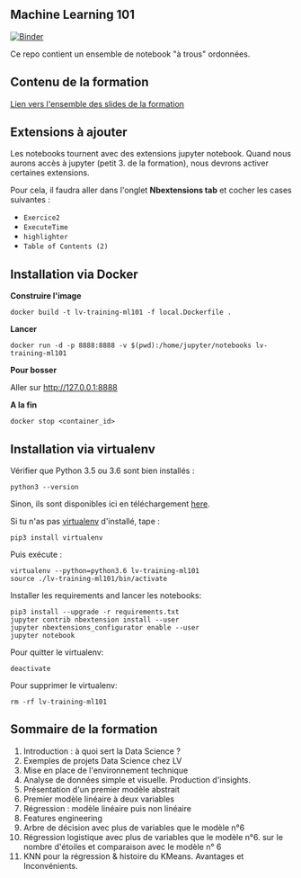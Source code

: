 ## Machine Learning 101 ##
[![Binder](https://mybinder.org/badge_logo.svg)](https://mybinder.org/v2/gh/arnauddelaunay/linkvalue-datascience-training/binder)


Ce repo contient un ensemble de notebook "à trous" ordonnées.

## Contenu de la formation

[Lien vers l'ensemble des slides de la formation](https://docs.google.com/presentation/d/1UkE6inFQK_Y0cv-yHPYJ0JjxtAihAPQDoY0HYbeL3Js/edit?usp=sharing)

## Extensions à ajouter
Les notebooks tournent avec des extensions jupyter notebook.
Quand nous aurons accès à jupyter (petit 3. de la formation), nous devrons activer certaines extensions.

Pour cela, il faudra aller dans l'onglet __Nbextensions tab__ et cocher les cases suivantes :
+ `Exercice2`
+ `ExecuteTime`
+ `highlighter`
+ `Table of Contents (2)`

## Installation via Docker

__Construire l'image__

```
docker build -t lv-training-ml101 -f local.Dockerfile .
```

__Lancer__

```
docker run -d -p 8888:8888 -v $(pwd):/home/jupyter/notebooks lv-training-ml101
```

__Pour bosser__

Aller sur http://127.0.0.1:8888

__A la fin__

```
docker stop <container_id>
```

## Installation via virtualenv

Vérifier que Python 3.5 ou 3.6 sont bien installés :

```
python3 --version
```

Sinon, ils sont disponibles ici en téléchargement [here](https://www.python.org/downloads/release/python-368/).

Si tu n'as pas [virtualenv](https://pypi.org/project/virtualenv/) d'installé, tape :

```
pip3 install virtualenv
```

Puis exécute :
```
virtualenv --python=python3.6 lv-training-ml101
source ./lv-training-ml101/bin/activate
```

Installer les requirements and lancer les notebooks:

```
pip3 install --upgrade -r requirements.txt
jupyter contrib nbextension install --user
jupyter nbextensions_configurator enable --user
jupyter notebook
```

Pour quitter le virtualenv:

```
deactivate
```

Pour supprimer le virtualenv:

```
rm -rf lv-training-ml101
```




## Sommaire de la formation

1. Introduction : à quoi sert la Data Science ?
2. Exemples de projets Data Science chez LV
3. Mise en place de l'environnement technique
4. Analyse de données simple et visuelle. Production d'insights.
5. Présentation d'un premier modèle abstrait
6. Premier modèle linéaire à deux variables
7. Régression : modèle linéaire puis non linéaire
8. Features engineering
9. Arbre de décision avec plus de variables que le modèle n°6
10. Régression logistique avec plus de variables que le modèle n°6. sur le nombre d'étoiles et comparaison avec le modèle n° 6
11. KNN pour la régression & histoire du KMeans. Avantages et Inconvénients. 

